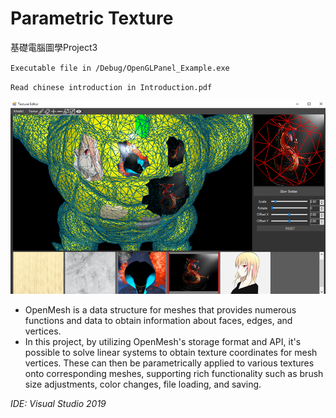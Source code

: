 # Parametric Texture
基礎電腦圖學Project3

`Executable file in /Debug/OpenGLPanel_Example.exe`

`Read chinese introduction in Introduction.pdf`

![image](https://github.com/Yashashin/NTUST-Parametric-Texture/blob/main/parametric_texture_preivew.png)

- OpenMesh is a data structure for meshes that provides numerous functions and data to obtain information about faces, edges, and vertices.
- In this project, by utilizing OpenMesh's storage format and API, it's possible to solve linear systems to obtain texture coordinates for mesh vertices. These can then be parametrically applied to various textures onto corresponding meshes, supporting rich functionality such as brush size adjustments, color changes, file loading, and saving.

_IDE: Visual Studio 2019_
